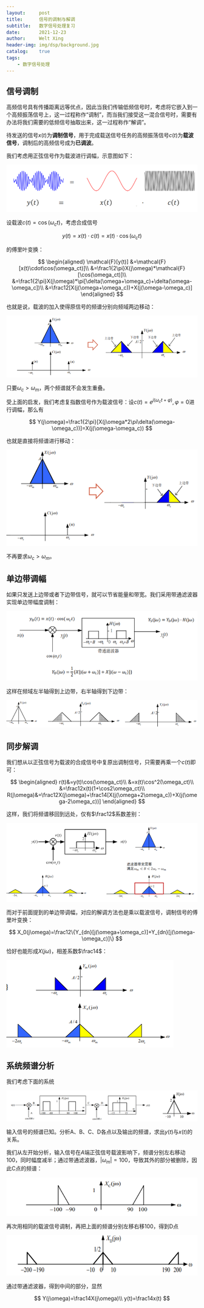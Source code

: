 ```yaml
---
layout:     post
title:      信号的调制与解调
subtitle:   数字信号处理复习
date:       2021-12-23
author:     Welt Xing
header-img: img/dsp/background.jpg
catalog:    true
tags:
    - 数字信号处理
---
```


## 信号调制

高频信号具有传播距离远等优点，因此当我们传输低频信号时，考虑将它嵌入到一个高频振荡信号上，这一过程称作“调制”，而当我们接受这一混合信号时，需要有办法将我们需要的低频信号抽取出来，这一过程称作“解调”。

待发送的信号$x(t)$为**调制信号**，用于完成载送信号任务的高频振荡信号$c(t)$为**载波信号**，调制后的高频信号成为**已调波**。

我们考虑用正弦信号作为载波进行调幅，示意图如下：

![image-20211223230957979](/img/image-20211223230957979.png)

设载波$c(t)=\cos(\omega_ct)$，考虑合成信号

$$
y(t)=x(t)\cdot c(t)=x(t)\cdot\cos(\omega_ct)
$$

的傅里叶变换：

$$
\begin{aligned}
\mathcal{F}[y(t)]
&=\mathcal{F}[x(t)\cdot\cos(\omega_ct)]\\
&=\frac1{2\pi}X(j\omega)*\mathcal{F}[\cos(\omega_ct)]\\
&=\frac1{2\pi}X(j\omega)*\pi[\delta(\omega+\omega_c)+\delta(\omega-\omega_c])\\
&=\frac12[X(j(\omega+\omega_c))+X(j(\omega-\omega_c)]
\end{aligned}
$$

也就是说，载波的加入使得原信号的频谱分别向频域两边移动：

![image-20211223231548907](/img/image-20211223231548907.png)

只要$\omega_c>\omega_m$，两个频谱就不会发生重叠。

受上面的启发，我们考虑复指数信号作为载波信号：设$c(t)=e^{j(\omega_ct+\varphi)},\varphi=0$进行调幅，那么有

$$
Y(j\omega)=\frac1{2\pi}[X(j\omega*2\pi\delta(\omega-\omega_c))]=X(j(\omega-\omega_c))
$$

也就是直接将频谱进行移动：

![image-20211223231836198](/img/image-20211223231836198.png)

不再要求$\omega_c>\omega_m$。

## 单边带调幅

如果只发送上边带或者下边带信号，就可以节省能量和带宽。我们采用带通滤波器实现单边带幅度调制：

![image-20211223232032650](/img/image-20211223232032650.png)

这样在频域左半轴得到上边带，右半轴得到下边带：

![image-20211223232132105](/img/image-20211223232132105.png)

## 同步解调

我们想从以正弦信号为载波的合成信号中复原出调制信号，只需要再乘一个$c(t)$即可：

$$
\begin{aligned}
r(t)&=y(t)\cos(\omega_ct)\\
&=x(t)\cos^2(\omega_ct)\\
&=\frac12x(t)(1+\cos2\omega_ct)\\
R(j\omega)&=\frac12X(j\omega)+\frac14[X(j(\omega+2\omega_c))+X(j(\omega-2\omega_c))]
\end{aligned}
$$

这样，我们将频谱移回到远处，仅有$\frac12$系数差别：

![image-20211223232625506](/img/image-20211223232625506.png)

而对于前面提到的单边带调幅，对应的解调方法也是乘以载波信号，调制信号的傅里叶变换：

$$
X_0(j\omega)=\frac12\{Y_{dn}[j(\omega+\omega_c)]+Y_{dn}[j(\omega-\omega_c)]\}
$$

恰好也能形成$X(j\omega)$，相差系数$\frac14$：

![image-20211223233414156](/img/image-20211223233414156.png)

## 系统频谱分析

我们考虑下面的系统

![image-20211223233843961](/img/image-20211223233843961.png)

输入信号的频谱已知。分析A、B、C、D各点以及输出的频谱，求出$y(t)$与$x(t)$的关系。

我们从左开始分析，输入信号在$A$端正弦信号载波影响下，频谱分别左右移动$100$，同时幅度减半；通过带通滤波器，$\vert\omega_m\vert=100$，导致其外的部分被删除，因此C点的频谱：

![image-20211223234323241](/img/image-20211223234323241.png)

再次用相同的载波信号调制，再把上面的频谱分别左移右移100，得到D点

![image-20211223234523771](/img/image-20211223234523771.png)

通过带通滤波器，得到中间的部分，显然

$$
Y(j\omega)=\frac14X(j\omega)\\
y(t)=\frac14x(t)
$$
